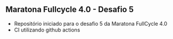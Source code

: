 ## Maratona Fullcycle 4.0 - Desafio 5

- Repositório iniciado para o desafio 5 da Maratona FullCycle 4.0
- CI utilizando github actions
